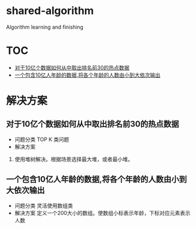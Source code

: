 # shared-algorithm
Algorithm learning and finishing

TOC
=================
* [对于10亿个数据如何从中取出排名前30的热点数据](#对于10亿个数据如何从中取出排名前30的热点数据)
* [一个包含10亿人年龄的数据,将各个年龄的人数由小到大依次输出](#一个包含10亿人年龄的数据,将各个年龄的人数由小到大依次输出)




解决方案
=================
## 对于10亿个数据如何从中取出排名前30的热点数据 
- 问题分类
TOP K 类问题
- 解决方案
1. 使用堆树解决。根据场景选择最大堆，或者最小堆。

## 一个包含10亿人年龄的数据,将各个年龄的人数由小到大依次输出
- 问题分类
灵活使用数组类
- 解决方案
定义一个200大小的数组。使数组小标表示年龄，下标对应元素表示人数